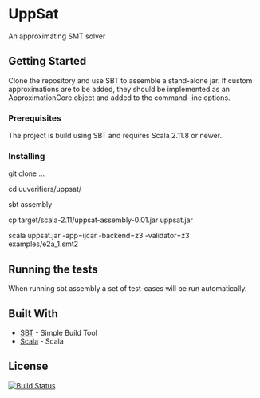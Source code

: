 # UppSat
An approximating SMT solver

## Getting Started

Clone the repository and use SBT to assemble a stand-alone jar. If custom approximations are to be added, they should be implemented as an ApproximationCore object and added to the command-line options.


### Prerequisites

The project is build using SBT and requires Scala 2.11.8 or newer.

### Installing

git clone ...

cd uuverifiers/uppsat/

sbt assembly

cp target/scala-2.11/uppsat-assembly-0.01.jar uppsat.jar

scala uppsat.jar -app=ijcar -backend=z3 -validator=z3 examples/e2a_1.smt2


## Running the tests

When running sbt assembly a set of test-cases will be run automatically.

## Built With

* [SBT](http://www.scala-sbt.org/) - Simple Build Tool
* [Scala](https://www.scala-lang.org/) - Scala 

## License


[![Build Status](https://travis-ci.org/uuverifiers/uppsat.svg?branch=master)](https://travis-ci.org/uuverifiers/uppsat)
